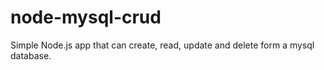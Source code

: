 node-mysql-crud
===============

Simple Node.js app that can create, read, update and delete form a mysql database.


